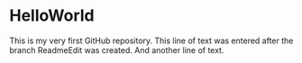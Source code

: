 # HelloWorld
This is my very first GitHub repository.
This line of text was entered after the branch ReadmeEdit was created.
And another line of text.
